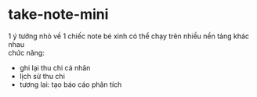 # take-note-mini
 
1 ý tưởng nhỏ về 1 chiếc note bé xinh có thể chạy trên nhiều nền tảng khác nhau  
chức năng:  
- ghi lại thu chi cá nhân  
- lịch sử thu chi
- tương lai: tạo báo cáo phân tích
